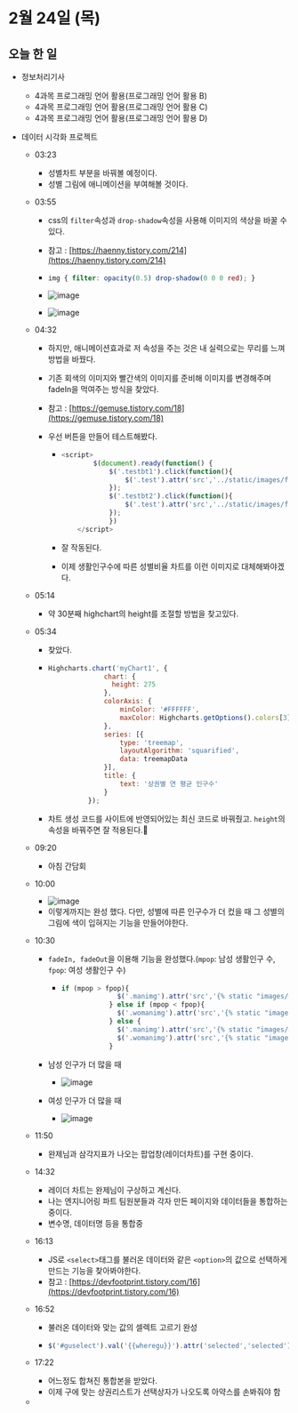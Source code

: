 # 2월 24일 (목)

## 오늘 한 일

* 정보처리기사

  * 4과목 프로그래밍 언어 활용(프로그래밍 언어 활용 B)
  * 4과목 프로그래밍 언어 활용(프로그래밍 언어 활용 C)
  * 4과목 프로그래밍 언어 활용(프로그래밍 언어 활용 D)

* 데이터 시각화 프로젝트

  * 03:23

    * 성별차트 부분을 바꿔볼 예정이다.
    * 성별 그림에 애니메이션을 부여해볼 것이다.

  * 03:55

    * css의 `filter`속성과 `drop-shadow`속성을 사용해 이미지의 색상을 바꿀 수 있다.

    * 참고 : [https://haenny.tistory.com/214](https://haenny.tistory.com/214)

    * ```css
      img { filter: opacity(0.5) drop-shadow(0 0 0 red); }
      
      ```

    * ![image](https://user-images.githubusercontent.com/75322297/155387710-1f1a7fb2-35e8-4233-b856-b014a546c663.png)

    * ![image](https://user-images.githubusercontent.com/75322297/155388261-39c0a657-59e4-497f-9524-8ddee03dc835.png)

  * 04:32

    * 하지만, 애니메이션효과로 저 속성을 주는 것은 내 실력으로는 무리를 느껴 방법을 바꿨다.

    * 기존 회색의 이미지와 빨간색의 이미지를 준비해 이미지를 변경해주며 fadeIn을 먹여주는 방식을 찾았다.

    * 참고 : [https://gemuse.tistory.com/18](https://gemuse.tistory.com/18)

    * 우선 버튼을 만들어 테스트해봤다.

      * ```js
        <script>
                $(document).ready(function() {
                    $('.testbt1').click(function(){
                        $('.test').attr('src','../static/images/female2.png').stop(true,true).hide().fadeIn()
                    });
                    $('.testbt2').click(function(){
                        $('.test').attr('src','../static/images/female1.png').stop(true,true).hide().fadeIn()
                    });
                    })
            </script>
        ```

      * 잘 작동된다.

      * 이제 생활인구수에 따른 성별비율 차트를 이런 이미지로 대체해봐야겠다.

  * 05:14

    * 약 30분째 highchart의 height를 조절할 방법을 찾고있다.

  * 05:34

    * 찾았다.

    * ```js
      Highcharts.chart('myChart1', {
                    chart: {
                      height: 275
                    },
                    colorAxis: {
                        minColor: '#FFFFFF',
                        maxColor: Highcharts.getOptions().colors[3]
                    },
                    series: [{
                        type: 'treemap',
                        layoutAlgorithm: 'squarified',
                        data: treemapData
                    }],
                    title: {
                        text: '상권별 연 평균 인구수'
                    }
                });
      ```

    * 차트 생성 코드를 사이트에 반영되어있는 최신 코드로 바꿔줬고. `height`의 속성을 바꿔주면 잘 적용된다.🤩

  * 09:20

    * 아침 간담회 

  * 10:00

    * ![image](https://user-images.githubusercontent.com/75322297/155436906-c1bed5c6-3211-4382-8ef8-953b19ace232.png)
    * 이렇게까지는 완성 했다. 다만, 성별에 따른 인구수가 더 컸을 때 그 성별의 그림에 색이 입혀지는 기능을 만들어야한다.

  * 10:30

    * `fadeIn, fadeOut`을 이용해 기능을 완성했다.(`mpop`: 남성 생활인구 수, `fpop`: 여성 생활인구 수)

      * ```js
        if (mpop > fpop){
                      $('.manimg').attr('src','{% static "images/male2.png" %}').stop(true,true).hide().fadeIn(3000)
                    } else if (mpop < fpop){
                      $('.womanimg').attr('src','{% static "images/female2.png" %}').stop(true,true).hide().fadeIn(3000)
                    } else {
                      $('.manimg').attr('src','{% static "images/male2.png" %}').stop(true,true).hide().fadeIn(3000)
                      $('.womanimg').attr('src','{% static "images/female2.png" %}').stop(true,true).hide().fadeIn(3000)
                    }
        ```

    * 남성 인구가 더 많을 때

      * ![image](https://user-images.githubusercontent.com/75322297/155439951-04da6de5-e4f1-40cd-93bb-118c8c15ec54.png)

    * 여성 인구가 더 많을 때

      * ![image](https://user-images.githubusercontent.com/75322297/155440013-6dc50c14-59f5-433f-88fa-933ef13dd7cf.png)

  * 11:50

    * 완제님과 삼각지표가 나오는 팝업창(레이더차트)를 구현 중이다.

  * 14:32

    * 레이더 차트는 완제님이 구상하고 계신다.
    * 나는 엔지니어링 파트 팀원분들과 각자 만든 페이지와 데이터들을 통합하는 중이다.
    * 변수명, 데이터명 등을 통합중

  * 16:13

    * JS로 `<select>`태그를 불러온 데이터와 같은 `<option>`의 값으로 선택하게 만드는 기능을 찾아봐야한다.
    * 참고 : [https://devfootprint.tistory.com/16](https://devfootprint.tistory.com/16)

  * 16:52

    * 불러온 데이터와 맞는 값의 셀렉트 고르기 완성

    * ```js
      $('#guselect').val('{{wheregu}}').attr('selected','selected');
      ```

  * 17:22

    * 어느정도 합쳐진 통합본을 받았다.
    * 이제 구에 맞는 상권리스트가 선택상자가 나오도록 아약스를 손봐줘야 함

  * 

